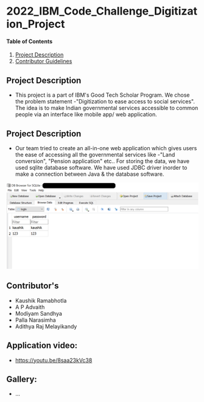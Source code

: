 # 2022_IBM_Code_Challenge_Digitization_Project
    
#### Table of Contents
1. [Project Description](#project-description)
4. [Contributor Guidelines](#contributor-guidelines)

## Project Description
* This project is a part of IBM's Good Tech Scholar Program. We chose the problem statement -"Digitization to ease access to social services". The idea is to make Indian governmental services accessible to common people via an interface like mobile app/ web application.

## Project Description
* Our team tried to create an all-in-one web application which gives users the ease of accessing all the governmental services like -"Land conversion", "Pension application" etc.. For storing the data, we have used sqlite database software. We have used JDBC driver inorder to make a connection between Java & the database software.


![Database](DB.png)

## Contributor's
* Kaushik Ramabhotla
* A P Advaith
* Modiyam Sandhya
* Palla Narasimha
* Adithya Raj Melayikandy

## Application video:
* https://youtu.be/8saa23kVc38

## Gallery:
* ...
